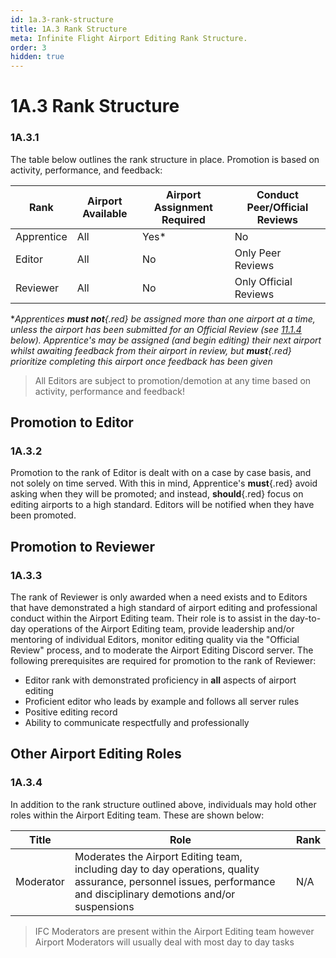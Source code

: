 ```yaml
---
id: 1a.3-rank-structure
title: 1A.3 Rank Structure
meta: Infinite Flight Airport Editing Rank Structure.
order: 3
hidden: true
---
```


# 1A.3  Rank Structure

 

### 1A.3.1    

The table below outlines the rank structure in place. Promotion is based on activity, performance, and feedback:

 

| Rank       | Airport Available | Airport Assignment Required | Conduct Peer/Official Reviews |
| ---------- | ----------------- | --------------------------- | ----------------------------- |
| Apprentice | All               | Yes*                        | No                            |
| Editor     | All               | No                          | Only Peer Reviews             |
| Reviewer   | All               | No                          | Only Official Reviews         |

**Apprentices **must not**{.red} be assigned more than one airport at a time, unless the airport has been submitted for an Official Review *(see [11.1.4](/guide/scenery-editor-manual/11.-review-and-release/11.1-review-and-release-process#11.1.4) below)*. Apprentice's may be assigned (and begin editing) their next airport whilst awaiting feedback from their airport in review, but **must**{.red} prioritize completing this airport once feedback has been given*



> All Editors are subject to promotion/demotion at any time based on activity, performance and feedback!



## Promotion to Editor

### 1A.3.2

Promotion to the rank of Editor is dealt with on a case by case basis, and not solely on time served. With this in mind, Apprentice's **must**{.red} avoid asking when they will be promoted; and instead, **should**{.red} focus on editing airports to a high standard. Editors will be notified when they have been promoted.



## Promotion to Reviewer 

### 1A.3.3

The rank of Reviewer is only awarded when a need exists and to Editors that have demonstrated a high standard of airport editing and professional conduct within the Airport Editing team. Their role is to assist in the day-to-day operations of the Airport Editing team, provide leadership and/or mentoring of individual Editors, monitor editing quality via the "Official Review" process, and to moderate the Airport Editing Discord server. The following prerequisites are required for promotion to the rank of Reviewer:



- Editor rank with demonstrated proficiency in **all** aspects of airport editing
- Proficient editor who leads by example and follows all server rules
- Positive editing record
- Ability to communicate respectfully and professionally



## Other Airport Editing Roles

### 1A.3.4

In addition to the rank structure outlined above, individuals may hold other roles within the Airport Editing team. These are shown below:



| Title     | Role                                                         | Rank |
| --------- | ------------------------------------------------------------ | ---- |
| Moderator | Moderates the Airport Editing team, including day to day operations, quality assurance, personnel issues, performance and disciplinary demotions and/or suspensions | N/A  |



> IFC Moderators are present within the Airport Editing team however Airport Moderators will usually deal with most day to day tasks